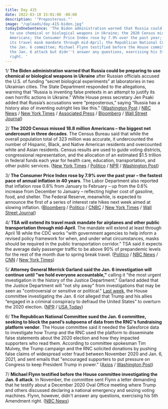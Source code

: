 ```yaml
---
title: Day 415
date: 2022-03-10 15:01:00 -08:00
description: '"Preposterous."'
image: "/uploads/day-415-biden.jpg"
todayInOneSentence: 'The Biden administration warned that Russia could be preparing
  to use chemical or biological weapons in Ukraine; the 2020 Census missed 18.8 million
  Americans; the Consumer Price Index rose by 7.9% over the past year; TSA will extend
  its travel mask mandate through mid-April; the Republican National Committee sued
  the Jan. 6 committee; Michael Flynn testified before the House committee investigating
  the Jan. 6 attack but didn''t answer any questions, exercising his 5th Amendment
  right. '
---
```


1/ **The Biden administration warned that Russia could be preparing to use chemical or biological weapons in Ukraine** after Russian officials accused the U.S. of funding “secret biological experiments” at laboratories in two Ukrainian cities. The State Department responded to the allegations, warning that “Russia is inventing false pretexts in an attempt to justify its own horrific actions in Ukraine.” White House press secretary Jen Psaki added that Russia’s accusations were  “preposterous,” saying "Russia has a history also of inventing outright lies like this." ([Washington Post](https://www.washingtonpost.com/world/2022/03/10/ukraine-russia-disinformation-us-biolabs-chemical-weapons/) / [NBC News](https://www.nbcnews.com/politics/national-security/us-warns-russia-use-chemical-weapons-false-flag-operation-ukraine-rcna19391) / [New York Times](https://www.nytimes.com/live/2022/03/10/world/ukraine-russia-war/accusations-fly-over-russian-disinformation-about-biological-weapons) / [Associated Press](https://apnews.com/article/russia-ukraine-europe-jen-psaki-chemical-weapons-weapons-of-mass-destruction-f01cedf434ec697034b2912696a3448b) / [Bloomberg](https://www.bloomberg.com/news/articles/2022-03-10/u-s-spy-chiefs-reject-russia-s-claims-of-ukraine-bioweapons?sref=MIBMEEoj) / [Wall Street Journal](https://www.wsj.com/articles/russian-accusations-of-biological-weapons-research-in-ukraine-stir-fears-of-broader-conflict-11646939931))

2/ **The 2020 Census missed 18.8 million Americans – the biggest net undercount in three decades**. The Census Bureau said that while the overall population total of 323 million was accurate, it undercounted the number of Hispanic, Black, and Native American residents and overcounted white and Asian residents. Census results are used to guide voting districts, congressional representation, and the allocation of an estimated $1.5 trillion in federal funds each year for health care, education, transportation, and other public services. ([New York Times](https://www.nytimes.com/2022/03/10/us/census-undercounted-population.html) / [Politico](https://www.politico.com/news/2022/03/10/2020-census-undercount-black-people-hispanics-native-americans-00016138) / [NPR](https://www.npr.org/2022/03/10/1083732104/2020-census-accuracy-undercount-overcount-data-quality) / [Washington Post](https://www.washingtonpost.com/dc-md-va/2022/03/10/2020-census-undercount-report/))

3/ **The Consumer Price Index rose by 7.9% over the past year – the fastest pace of annual inflation in 40 years**. The Labor Department also reported that inflation rose 0.8% from January to February – up from the 0.6% increase from December to January – reflecting higher cost of gasoline, food, and shelter. The Federal Reserve, meanwhile, is expected to announce the first of a series of interest rate hikes next week aimed at slowing inflation. ([Bloomberg](https://www.bloomberg.com/news/articles/2022-03-10/u-s-inflation-hits-fresh-40-year-high-of-7-9-before-oil-spike?sref=MIBMEEoj) / [Politico](https://www.politico.com/news/2022/03/10/us-inflation-soars-to-40-year-high-00016043) / [CNBC](https://www.cnbc.com/2022/03/10/cpi-inflation-february-2022-.html) / [New York Times](https://www.nytimes.com/2022/03/10/business/economy/cpi-inflation-february-2022.html) / [Wall Street Journal](https://www.wsj.com/articles/us-inflation-consumer-price-index-february-2022-11646857681))

4/ **TSA will extend its travel mask mandate for airplanes and other public transportation through mid-April**. The mandate will extend at least through April 18 while the CDC works "with government agencies to help inform a revised policy framework for when, and under what circumstances, masks should be required in the public transportation corridor.” TSA said it expects the average daily passenger traffic to be above 90% of prepandemic levels for the rest of the month due to spring break travel. ([Politico](https://www.politico.com/news/2022/03/10/biden-administration-extends-masks-for-travel-through-april-18-00016097) / [NBC News](https://www.nbcnews.com/politics/white-house/tsa-extend-mask-mandate-planes-public-transportation-april-18-rcna19514) / [CNN](https://www.cnn.com/2022/03/10/politics/travel-mask-mandate/index.html) / [New York Times](https://www.nytimes.com/live/2022/03/10/world/covid-19-mandates-cases-vaccine#the-tsa-extends-its-mask-mandate-on-airplanes-and-public-transit-as-the-cdc-reviews-the-policys-future))

5/ **Attorney General Merrick Garland said the Jan. 6 investigation will continue until "we hold everyone accountable,"** calling it "the most urgent investigation in the history of the Justice Department." Garland added that the Justice Department will "not shy away" from investigations that may be seen as "controversial or sensitive or political." [Last week](https://whatthefuckjusthappenedtoday.com/2022/03/03/day-408/#1-the-house-select-committee-tasked), the House committee investigating the Jan. 6 riot alleged that Trump and his allies “engaged in a criminal conspiracy to defraud the United States” to overturn the 2020 election. ([NPR](https://www.npr.org/2022/03/10/1085016383/garland-says-the-jan-6-investigation-wont-end-until-everyone-is-held-to-account) / [USA Today](https://www.usatoday.com/story/news/politics/2022/03/10/garland-doj-wont-shy-away-jan-6-investigations/6984901001/))

6/ **The Republican National Committee sued the Jan. 6 committee, seeking to block the panel’s subpoena of data from the RNC's fundraising platform vendor**. The House committee said it needed the Salesforce data to investigate how Trump and the RNC used the platform to disseminate false statements about the 2020 election and how they impacted supporters who read them. According to committee spokesman Tim Mulvey, the Trump campaign and the RNC solicited donations by pushing false claims of widespread voter fraud between November 2020 and Jan. 6, 2021, and sent emails that "encouraged supporters to put pressure on Congress to keep President Trump in power." ([Axios](https://www.axios.com/rnc-lawsuit-salesforce-jan6-committee-05488227-4ea9-49ee-8208-52ead613db56.html) / [Washington Post](https://www.washingtonpost.com/politics/2022/03/10/rnc-sues-jan-6-committee-salesforce-vendor-republicans/))

7/ **Michael Flynn testified before the House committee investigating the Jan. 6 attack**. In November, the committee sent Flynn a letter demanding that he testify about a December 2020 Oval Office meeting where Trump and others discussed declaring a national emergency and seizing voting machines.  Flynn, however, didn't answer any questions, exercising his 5th Amendment right. ([NBC News](https://www.nbcnews.com/politics/congress/michael-flynn-testifies-closed-door-meeting-jan-6-committee-rcna19570))